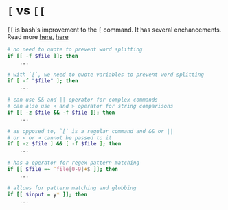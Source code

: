 # `[` vs `[[`

`[[` is bash's improvement to the `[` command. It has several enchancements. Read more [here](https://mywiki.wooledge.org/BashFAQ/031), [here](https://stackoverflow.com/questions/3427872/whats-the-difference-between-and-in-bash)

```bash
# no need to quote to prevent word splitting
if [[ -f $file ]]; then
    ...

# with `[`, we need to quote variables to prevent word splitting
if [ -f "$file" ]; then
    ...

# can use && and || operator for complex commands
# can also use < and > operator for string comparisons
if [[ -z $file && -f $file ]]; then
    ...

# as opposed to, `[` is a regular command and && or ||
# or < or > cannot be passed to it
if [ -z $file ] && [ -f $file ]; then
    ...

# has a operator for regex pattern matching
if [[ $file =~ ^file[0-9]+$ ]]; then
    ...

# allows for pattern matching and globbing
if [[ $input = y* ]]; then
    ...
```
